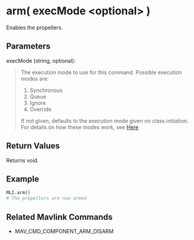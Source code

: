 # arm( execMode \<optional> )

Enables the propellers.

## Parameters

execMode (string, optional):
> The execution mode to use for this command. Possible execution modes are:
>
> 1. Synchronous
> 1. Queue
> 1. Ignore
> 1. Override
>
> If not given, defaults to the execution mode given on class initiation.  
> For details on how these modes work, see [Here](../executionModes.md)

## Return Values

Returns void.

## Example

```py
MLI.arm()
# The propellors are now armed
```

## Related Mavlink Commands

- MAV_CMD_COMPONENT_ARM_DISARM
